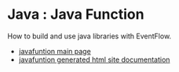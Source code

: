 # Java : Java Function

How to build and use java libraries with EventFlow.

* [javafuntion main page](src/site/markdown/index.md)
* [javafuntion generated html site documentation](https://plord12.github.io/samples/10.4.0-SNAPSHOT/./java/javafuntion)
